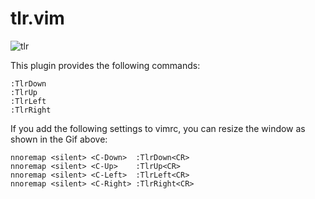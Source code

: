 # tlr.vim

![tlr](https://user-images.githubusercontent.com/64692680/96217376-69036d80-0fbd-11eb-9eb2-bdc9eb0e850b.gif)

This plugin provides the following commands:

```vim
:TlrDown
:TlrUp
:TlrLeft
:TlrRight
```

If you add the following settings to vimrc, you can resize the window as shown in the Gif above:

```vim
nnoremap <silent> <C-Down>  :TlrDown<CR>
nnoremap <silent> <C-Up>    :TlrUp<CR>
nnoremap <silent> <C-Left>  :TlrLeft<CR>
nnoremap <silent> <C-Right> :TlrRight<CR>
```
